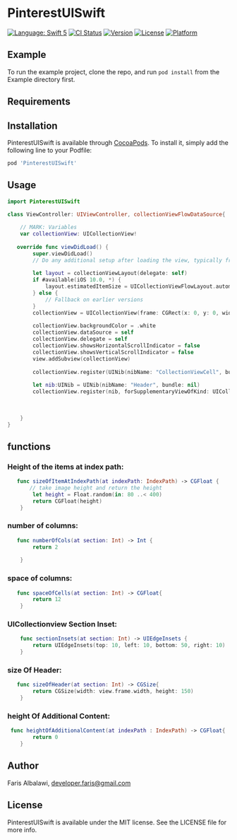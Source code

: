 # PinterestUISwift

[![Language: Swift 5](https://img.shields.io/badge/language-swift%205-f48041.svg?style=flat)](https://developer.apple.com/swift)
[![CI Status](https://img.shields.io/travis/farisalbalawi/PinterestUISwift.svg?style=flat)](https://travis-ci.org/farisalbalawi/PinterestUISwift)
[![Version](https://img.shields.io/cocoapods/v/PinterestUISwift.svg?style=flat)](https://cocoapods.org/pods/PinterestUISwift)
[![License](https://img.shields.io/cocoapods/l/PinterestUISwift.svg?style=flat)](https://cocoapods.org/pods/PinterestUISwift)
[![Platform](https://img.shields.io/cocoapods/p/PinterestUISwift.svg?style=flat)](https://cocoapods.org/pods/PinterestUISwift)

## Example

To run the example project, clone the repo, and run `pod install` from the Example directory first.

## Requirements

## Installation

PinterestUISwift is available through [CocoaPods](https://cocoapods.org). To install
it, simply add the following line to your Podfile:

```ruby
pod 'PinterestUISwift'
```

## Usage

```swift
import PinterestUISwift

class ViewController: UIViewController, collectionViewFlowDataSource{
    
    // MARK: Variables
    var collectionView: UICollectionView!
    
   override func viewDidLoad() {
        super.viewDidLoad()
        // Do any additional setup after loading the view, typically from a nib.
        
        let layout = collectionViewLayout(delegate: self)
        if #available(iOS 10.0, *) {
            layout.estimatedItemSize = UICollectionViewFlowLayout.automaticSize
        } else {
            // Fallback on earlier versions
        }
        collectionView = UICollectionView(frame: CGRect(x: 0, y: 0, width: self.view.frame.width, height:self.view.frame.height), collectionViewLayout: layout)
        
        collectionView.backgroundColor = .white
        collectionView.dataSource = self
        collectionView.delegate = self
        collectionView.showsHorizontalScrollIndicator = false
        collectionView.showsVerticalScrollIndicator = false
        view.addSubview(collectionView)
        
        collectionView.register(UINib(nibName: "CollectionViewCell", bundle: nil), forCellWithReuseIdentifier: "CollectionViewCell")
        
        let nib:UINib = UINib(nibName: "Header", bundle: nil)
        collectionView.register(nib, forSupplementaryViewOfKind: UICollectionView.elementKindSectionHeader, withReuseIdentifier: "Header")
        
        
        
    }
}
```
## functions
### Height of the items at index path:
```swift
   func sizeOfItemAtIndexPath(at indexPath: IndexPath) -> CGFloat {
       // take image height and return the height
        let height = Float.random(in: 80 ..< 400)
        return CGFloat(height)
    }
  ```  
### number of columns: 
```swift
   func numberOfCols(at section: Int) -> Int {
        return 2
        
    }
```

### space of columns: 
```swift
   func spaceOfCells(at section: Int) -> CGFloat{
        return 12
    }
```

### UICollectionview Section Inset: 
```swift
    func sectionInsets(at section: Int) -> UIEdgeInsets {
        return UIEdgeInsets(top: 10, left: 10, bottom: 50, right: 10)
    }
```
### size Of Header: 
```swift
   func sizeOfHeader(at section: Int) -> CGSize{
        return CGSize(width: view.frame.width, height: 150)
    }
```
### height Of Additional Content: 
```swift
 func heightOfAdditionalContent(at indexPath : IndexPath) -> CGFloat{
        return 0
    }
```


## Author

Faris Albalawi, developer.faris@gmail.com

## License

PinterestUISwift is available under the MIT license. See the LICENSE file for more info.
